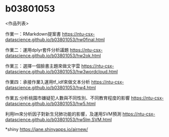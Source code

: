 # b03801053
<作品列表>

作業一：RMarkdown提案書 https://ntu-csx-datascience.github.io/b03801053/hw0final.html

作業二：運用dplyr套件分析議題 https://ntu-csx-datascience.github.io/b03801053/hw2ok.html

作業三：選擇一個臉書主題來做文字雲 https://ntu-csx-datascience.github.io/b03801053/hw3wordcloud.html

作業四：承接作業3,運用tf_idf來做文本分析
https://ntu-csx-datascience.github.io/b03801053/hw4.html

作業五:分析桃園市嫌疑犯人數與不同性別、不同教育程度的影響
https://ntu-csx-datascience.github.io/b03801053/hw5.html


利用lm來分析因子對新生兒肺功能的影響，及運用SVM預測
https://ntu-csx-datascience.github.io/b03801053/hw5lm,SVM.html



*shiny https://jane.shinyapps.io/airnew/


